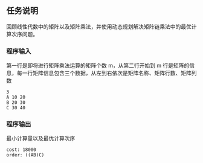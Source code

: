 ## 任务说明

回顾线性代数中的矩阵以及矩阵乘法，并使用动态规划解决矩阵链乘法中的最优计算次序问题。

### 程序输入

第一行是即将进行矩阵乘法运算的矩阵个数 m，从第二行开始到 m 行是矩阵的信息，每一行矩阵信息包含三个数据，从左到右依次是矩阵名称、矩阵行数、矩阵列数

```
3
A 10 20
B 20 30
C 30 40 
```

### 程序输出

最小计算量以及最优计算次序

```
cost: 18000
order: ((AB)C)
```
